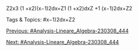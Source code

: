 Z2x3
(1 +x2)(x−1)2dx=Z1
(1 +x2)dxZ
+1
(x−1)2dx+Z2

   Tags & Topics:
   #x−1)2dx+Z2

[Previous: #Analysis-Lineare_Algebra-230308_444](Analysis-Lineare_Algebra-230308_444.md)

[Next: #Analysis-Lineare_Algebra-230308_444](Analysis-Lineare_Algebra-230308_444.md)